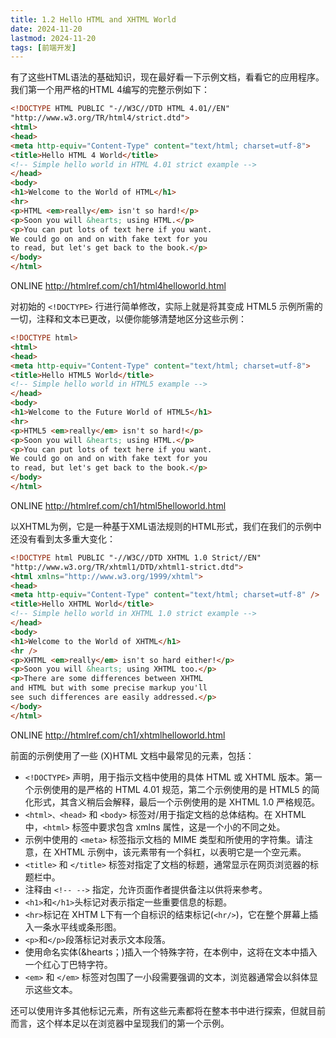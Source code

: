 ```yaml
---
title: 1.2 Hello HTML and XHTML World
date: 2024-11-20
lastmod: 2024-11-20
tags: [前端开发]
---
```


有了这些HTML语法的基础知识，现在最好看一下示例文档，看看它的应用程序。我们第一个用严格的HTML 4编写的完整示例如下：
```HTML
<!DOCTYPE HTML PUBLIC "-//W3C//DTD HTML 4.01//EN"
"http://www.w3.org/TR/html4/strict.dtd">
<html>
<head>
<meta http-equiv="Content-Type" content="text/html; charset=utf-8">
<title>Hello HTML 4 World</title>
<!-- Simple hello world in HTML 4.01 strict example -->
</head>
<body>
<h1>Welcome to the World of HTML</h1>
<hr>
<p>HTML <em>really</em> isn't so hard!</p>
<p>Soon you will &hearts; using HTML.</p>
<p>You can put lots of text here if you want.
We could go on and on with fake text for you
to read, but let's get back to the book.</p>
</body>
</html>
```
ONLINE http://htmlref.com/ch1/html4helloworld.html

对初始的 `<!DOCTYPE>` 行进行简单修改，实际上就是将其变成 HTML5 示例所需的一切，注释和文本已更改，以便你能够清楚地区分这些示例：
```html
<!DOCTYPE html>
<html>
<head>
<meta http-equiv="Content-Type" content="text/html; charset=utf-8">
<title>Hello HTML5 World</title>
<!-- Simple hello world in HTML5 example -->
</head>
<body>
<h1>Welcome to the Future World of HTML5</h1>
<hr>
<p>HTML5 <em>really</em> isn't so hard!</p>
<p>Soon you will &hearts; using HTML.</p>
<p>You can put lots of text here if you want.
We could go on and on with fake text for you
to read, but let's get back to the book.</p>
</body>
</html>
```
ONLINE http://htmlref.com/ch1/html5helloworld.html

以XHTML为例，它是一种基于XML语法规则的HTML形式，我们在我们的示例中还没有看到太多重大变化：
```html
<!DOCTYPE html PUBLIC "-//W3C//DTD XHTML 1.0 Strict//EN"
"http://www.w3.org/TR/xhtml1/DTD/xhtml1-strict.dtd">
<html xmlns="http://www.w3.org/1999/xhtml">
<head>
<meta http-equiv="Content-Type" content="text/html; charset=utf-8" />
<title>Hello XHTML World</title>
<!-- Simple hello world in XHTML 1.0 strict example -->
</head>
<body>
<h1>Welcome to the World of XHTML</h1>
<hr />
<p>XHTML <em>really</em> isn't so hard either!</p>
<p>Soon you will &hearts; using XHTML too.</p>
<p>There are some differences between XHTML
and HTML but with some precise markup you'll
see such differences are easily addressed.</p>
</body>
</html>
```
ONLINE http://htmlref.com/ch1/xhtmlhelloworld.html

前面的示例使用了一些 (X)HTML 文档中最常见的元素，包括：

- `<!DOCTYPE>` 声明，用于指示文档中使用的具体 HTML 或 XHTML 版本。第一个示例使用的是严格的 HTML 4.01 规范，第二个示例使用的是 HTML5 的简化形式，其含义稍后会解释，最后一个示例使用的是 XHTML 1.0 严格规范。
- `<html>、<head>` 和 `<body>` 标签对/用于指定文档的总体结构。在 XHTML 中，`<html>` 标签中要求包含 xmlns 属性，这是一个小的不同之处。
- 示例中使用的 `<meta>` 标签指示文档的 MIME 类型和所使用的字符集。请注意，在 XHTML 示例中，该元素带有一个斜杠，以表明它是一个空元素。
- `<title>` 和 `</title>` 标签对指定了文档的标题，通常显示在网页浏览器的标题栏中。
- 注释由 `<!-- -->` 指定，允许页面作者提供备注以供将来参考。
- `<h1>`和`</h1>`头标记对表示指定一些重要信息的标题。
- `<hr>`标记在 XHTM L下有一个自标识的结束标记(`<hr/>`)，它在整个屏幕上插入一条水平线或条形图。
- `<p>`和`</p>`段落标记对表示文本段落。
- 使用命名实体(&hearts；)插入一个特殊字符，在本例中，这将在文本中插入一个红心丁巴特字符。
- `<em>` 和 `</em>` 标签对包围了一小段需要强调的文本，浏览器通常会以斜体显示这些文本。

还可以使用许多其他标记元素，所有这些元素都将在整本书中进行探索，但就目前而言，这个样本足以在浏览器中呈现我们的第一个示例。
